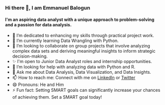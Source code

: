 ### Hi there 👋, I am Emmanuel Balogun

#### I'm an aspiring data analyst with a unique approach to problem-solving and a passion for data analysis.

- 🔭 I’m dedicated to enhancing my skills through practical project work.
- 🌱 I’m currently learning Data Wrangling with Python.
- 👯 I’m looking to collaborate on group projects that involve analyzing complex data sets and deriving meaningful insights to inform strategic decision-making.
- ✨ I'm open to Junior Data Analyst roles and internship opportunities.
- 🤔 I’m looking for help with analyzing data with Python and R.
- 💬 Ask me about Data Analysis, Data Visualization, and Data Insights.
- 📫 How to reach me: Connect with me on [LinkedIn](https://www.linkedin.com/in/e-balogun) or [Twitter](https://www.twitter.com/justadedeji)
- 😄 Pronouns: He and Him
- ⚡ Fun fact: Setting SMART goals can significantly increase your chances of achieving them. Set a SMART goal today!

